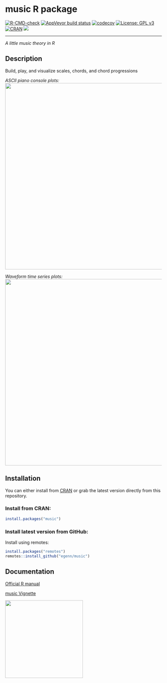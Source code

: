 # **music** R package  
[![R-CMD-check](https://github.com/egenn/music/actions/workflows/R-CMD-check.yaml/badge.svg)](https://github.com/egenn/music/actions/workflows/R-CMD-check.yaml) [![AppVeyor build status](https://ci.appveyor.com/api/projects/status/github/egenn/music?branch=master&svg=true)](https://ci.appveyor.com/project/egenn/music) [![codecov](https://codecov.io/gh/egenn/music/branch/master/graph/badge.svg)](https://codecov.io/gh/egenn/music) [![License: GPL v3](https://img.shields.io/badge/License-GPLv3-blue.svg)](https://www.gnu.org/licenses/gpl-3.0)
[![CRAN](https://www.r-pkg.org/badges/version/music)](https://cran.r-project.org/package=music) 
![](http://cranlogs.r-pkg.org/badges/grand-total/music)

---

_A little music theory in R_

## Description

Build, play, and visualize scales, chords, and chord progressions

_ASCII piano console plots:_  
<img align = "center" src="https://egenn.github.io/imgs/music_cplot.png" width="600">


_Waveform time series plots:_  
<img align = "center" src="https://egenn.github.io/imgs/music_mplot_B4minor.png" width="600">


## Installation

You can either install from [CRAN](https://cran.r-project.org/package=music) or 
grab the latest version directly from this repository.

### Install from CRAN:

```r
install.packages("music")
```

### Install latest version from GitHub:

Install using remotes:

```r
install.packages("remotes")
remotes::install_github("egenn/music")
```

## Documentation

[Official R manual](https://egenn.github.io/docs/music.pdf)

[music Vignette](https://egenn.github.io/music/music-vignette)

<img align = "center" src="http://egenn.github.io/imgs/music_hex_logo.png" width="250">
